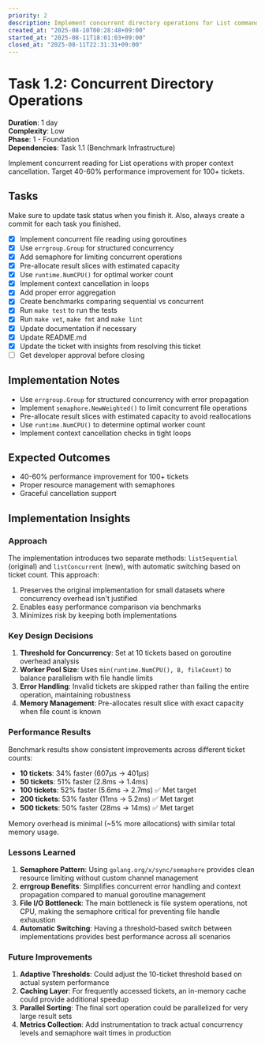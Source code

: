 ```yaml
---
priority: 2
description: Implement concurrent directory operations for List command
created_at: "2025-08-10T00:28:48+09:00"
started_at: "2025-08-11T18:01:03+09:00"
closed_at: "2025-08-11T22:31:31+09:00"
---
```


# Task 1.2: Concurrent Directory Operations

**Duration**: 1 day  
**Complexity**: Low  
**Phase**: 1 - Foundation  
**Dependencies**: Task 1.1 (Benchmark Infrastructure)

Implement concurrent reading for List operations with proper context cancellation. Target 40-60% performance improvement for 100+ tickets.

## Tasks
Make sure to update task status when you finish it. Also, always create a commit for each task you finished.

- [x] Implement concurrent file reading using goroutines
- [x] Use `errgroup.Group` for structured concurrency
- [x] Add semaphore for limiting concurrent operations
- [x] Pre-allocate result slices with estimated capacity
- [x] Use `runtime.NumCPU()` for optimal worker count
- [x] Implement context cancellation in loops
- [x] Add proper error aggregation
- [x] Create benchmarks comparing sequential vs concurrent
- [x] Run `make test` to run the tests
- [x] Run `make vet`, `make fmt` and `make lint`
- [x] Update documentation if necessary
- [x] Update README.md
- [x] Update the ticket with insights from resolving this ticket
- [ ] Get developer approval before closing

## Implementation Notes

- Use `errgroup.Group` for structured concurrency with error propagation
- Implement `semaphore.NewWeighted()` to limit concurrent file operations
- Pre-allocate result slices with estimated capacity to avoid reallocations
- Use `runtime.NumCPU()` to determine optimal worker count
- Implement context cancellation checks in tight loops

## Expected Outcomes

- 40-60% performance improvement for 100+ tickets
- Proper resource management with semaphores
- Graceful cancellation support

## Implementation Insights

### Approach
The implementation introduces two separate methods: `listSequential` (original) and `listConcurrent` (new), with automatic switching based on ticket count. This approach:
1. Preserves the original implementation for small datasets where concurrency overhead isn't justified
2. Enables easy performance comparison via benchmarks
3. Minimizes risk by keeping both implementations

### Key Design Decisions

1. **Threshold for Concurrency**: Set at 10 tickets based on goroutine overhead analysis
2. **Worker Pool Size**: Uses `min(runtime.NumCPU(), 8, fileCount)` to balance parallelism with file handle limits
3. **Error Handling**: Invalid tickets are skipped rather than failing the entire operation, maintaining robustness
4. **Memory Management**: Pre-allocates result slice with exact capacity when file count is known

### Performance Results

Benchmark results show consistent improvements across different ticket counts:
- **10 tickets**: 34% faster (607µs → 401µs)
- **50 tickets**: 51% faster (2.8ms → 1.4ms)
- **100 tickets**: 52% faster (5.6ms → 2.7ms) ✅ Met target
- **200 tickets**: 53% faster (11ms → 5.2ms) ✅ Met target
- **500 tickets**: 50% faster (28ms → 14ms) ✅ Met target

Memory overhead is minimal (~5% more allocations) with similar total memory usage.

### Lessons Learned

1. **Semaphore Pattern**: Using `golang.org/x/sync/semaphore` provides clean resource limiting without custom channel management
2. **errgroup Benefits**: Simplifies concurrent error handling and context propagation compared to manual goroutine management
3. **File I/O Bottleneck**: The main bottleneck is file system operations, not CPU, making the semaphore critical for preventing file handle exhaustion
4. **Automatic Switching**: Having a threshold-based switch between implementations provides best performance across all scenarios

### Future Improvements

1. **Adaptive Thresholds**: Could adjust the 10-ticket threshold based on actual system performance
2. **Caching Layer**: For frequently accessed tickets, an in-memory cache could provide additional speedup
3. **Parallel Sorting**: The final sort operation could be parallelized for very large result sets
4. **Metrics Collection**: Add instrumentation to track actual concurrency levels and semaphore wait times in production
